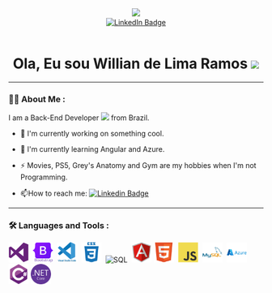 <div id="header" align="center">
  <img src="https://i.giphy.com/media/QssGEmpkyEOhBCb7e1/giphy.webp" width="100"/>
  <div id="badges">
  <a href="https://www.linkedin.com/in/willianramos1/">
    <img src="https://img.shields.io/badge/LinkedIn-blue?style=for-the-badge&logo=linkedin&logoColor=white" alt="LinkedIn Badge"/>
  </a>
</div>
  <img src="https://komarev.com/ghpvc/?username=WillianRamos1&style=flat-square&color=blue" alt=""/>
  <h1>
  Ola, Eu sou Willian de Lima Ramos
  <img src="https://media.giphy.com/media/hvRJCLFzcasrR4ia7z/giphy.gif" width="5px"/>
</h1>
  </div>

---

### :woman_technologist: About Me :

I am a Back-End Developer <img src="https://media.giphy.com/media/WUlplcMpOCEmTGBtBW/giphy.gif" width="30"> from Brazil.

- :telescope: I'm currently working on something cool.

- :seedling: I'm currently learning Angular and Azure.

- :zap: Movies, PS5, Grey's Anatomy and Gym are my hobbies when I'm not Programming.

- :mailbox:How to reach me: [![Linkedin Badge](https://img.shields.io/badge/-Willian-blue?style=flat&logo=Linkedin&logoColor=white)](https://www.linkedin.com/in/willianramos1/)

---

### :hammer_and_wrench: Languages and Tools :
<div>
  <img src="https://github.com/devicons/devicon/blob/master/icons/visualstudio/visualstudio-plain.svg" title="VSStudio" alt="VSStudio" width="40" height="40"/>&nbsp;
  <img src="https://github.com/devicons/devicon/blob/master/icons/bootstrap/bootstrap-original-wordmark.svg"  title="bOOTSTRAP" alt="bOOTSTRAP" width="40" height="40"/>&nbsp;
  <img src="https://github.com/devicons/devicon/blob/master/icons/vscode/vscode-original-wordmark.svg" title="VSCODE" alt="VSCODE" width="40" height="40"/>&nbsp;
  <img src="https://github.com/devicons/devicon/blob/master/icons/css3/css3-plain-wordmark.svg"  title="CSS3" alt="CSS" width="40" height="40"/>&nbsp;
  <img src="https://www.svgrepo.com/show/303229/microsoft-sql-server-logo.svg" title="SQL" alt="SQL" width="40" height="40"/>&nbsp;
  <img src="https://github.com/devicons/devicon/blob/master/icons/angularjs/angularjs-original.svg" title="aNGULAR" **alt="aNGULAR" width="40" height="40"/>
  <img src="https://github.com/devicons/devicon/blob/master/icons/html5/html5-original.svg" title="HTML5" alt="HTML" width="40" height="40"/>&nbsp;
  <img src="https://github.com/devicons/devicon/blob/master/icons/javascript/javascript-original.svg" title="JavaScript" alt="JavaScript" width="40" height="40"/>&nbsp;
  <img src="https://github.com/devicons/devicon/blob/master/icons/mysql/mysql-original-wordmark.svg" title="MySQL"  alt="MySQL" width="40" height="40"/>&nbsp;
  <img src="https://github.com/devicons/devicon/blob/master/icons/azure/azure-original-wordmark.svg" title="aZURE" **alt="aZURE" width="40" height="40"/>
   <img src="https://github.com/devicons/devicon/blob/master/icons/csharp/csharp-original.svg" title="c#" **alt="c#" width="40" height="40"/>
  <img src="https://github.com/devicons/devicon/blob/master/icons/dotnetcore/dotnetcore-original.svg" title="c#" **alt="c#" width="40" height="40"/>
</div>
